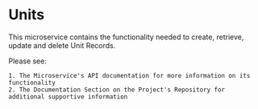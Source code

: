# Units

This microservice contains the functionality needed to create, retrieve, update and delete Unit Records.

Please see:

    1. The Microservice's API documentation for more information on its functionality
    2. The Documentation Section on the Project's Repository for additional supportive information